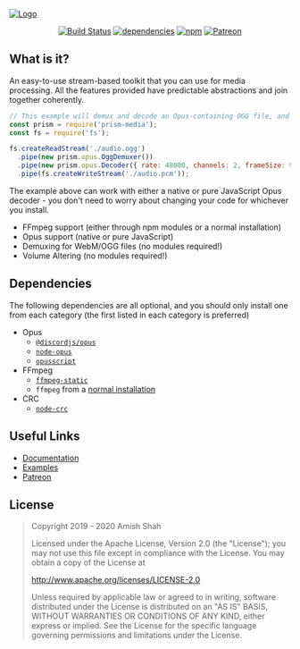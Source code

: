 [![Logo](https://hydrabolt.me/assets/prism-media-logo.svg)](https://hydrabolt.me/prism-media/)

<div align="center">

[![Build Status](https://travis-ci.org/amishshah/prism-media.svg?branch=master)](https://travis-ci.org/hydrabolt/prism-media)
[![dependencies](https://david-dm.org/amishshah/prism-media/status.svg)](https://david-dm.org/hydrabolt/prism-media)
[![npm](https://img.shields.io/npm/dt/prism-media.svg)](https://www.npmjs.com/package/prism-media)
[![Patreon](https://img.shields.io/badge/donate-patreon-F96854.svg)](https://www.patreon.com/discordjs)

</div>

## What is it?

An easy-to-use stream-based toolkit that you can use for media processing. All the features provided have predictable
abstractions and join together coherently.

```js
// This example will demux and decode an Opus-containing OGG file, and then write it to a file.
const prism = require('prism-media');
const fs = require('fs');

fs.createReadStream('./audio.ogg')
  .pipe(new prism.opus.OggDemuxer())
  .pipe(new prism.opus.Decoder({ rate: 48000, channels: 2, frameSize: 960 }))
  .pipe(fs.createWriteStream('./audio.pcm'));
```

The example above can work with either a native or pure JavaScript Opus decoder - you don't need to worry about changing
your code for whichever you install.

- FFmpeg support (either through npm modules or a normal installation) 
- Opus support (native or pure JavaScript)
- Demuxing for WebM/OGG files (no modules required!)
- Volume Altering (no modules required!)

## Dependencies

The following dependencies are all optional, and you should only install one from each category (the first listed in
each category is preferred)

- Opus
  - [`@discordjs/opus`](https://github.com/discordjs/opus)
  - [`node-opus`](https://github.com/Rantanen/node-opus)
  - [`opusscript`](https://github.com/abalabahaha/opusscript)
- FFmpeg
  - [`ffmpeg-static`](http://npmjs.com/ffmpeg-static)
  - `ffmpeg` from a [normal installation](https://www.ffmpeg.org/download.html)
- CRC
  - [`node-crc`](https://github.com/magiclen/node-crc)

## Useful Links

- [Documentation](https://hydrabolt.me/prism-media)
- [Examples](https://github.com/amishshah/prism-media/tree/master/examples)
- [Patreon](https://www.patreon.com/discordjs)

## License

> Copyright 2019 - 2020 Amish Shah
> 
> Licensed under the Apache License, Version 2.0 (the "License");
> you may not use this file except in compliance with the License.
> You may obtain a copy of the License at
> 
>    http://www.apache.org/licenses/LICENSE-2.0
> 
> Unless required by applicable law or agreed to in writing, software
> distributed under the License is distributed on an "AS IS" BASIS,
> WITHOUT WARRANTIES OR CONDITIONS OF ANY KIND, either express or implied.
> See the License for the specific language governing permissions and
> limitations under the License.